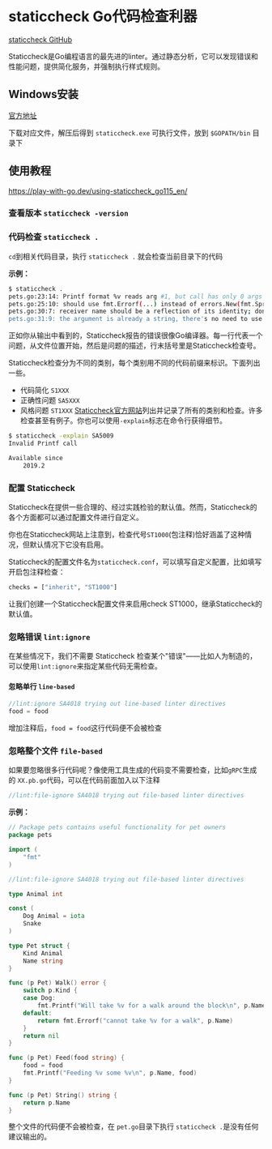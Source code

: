 # staticcheck Go代码检查利器

[staticcheck GitHub](https://github.com/dominikh/go-tools)

Staticcheck是Go编程语言的最先进的linter。通过静态分析，它可以发现错误和性能问题，提供简化服务，并强制执行样式规则。

## Windows安装

[官方地址](https://github.com/dominikh/go-tools/releases)

下载对应文件，解压后得到  `staticcheck.exe` 可执行文件，放到 `$GOPATH/bin` 目录下


## 使用教程

https://play-with-go.dev/using-staticcheck_go115_en/


### 查看版本 `staticcheck -version`

### 代码检查 `staticcheck .` 
`cd`到相关代码目录，执行  `staticcheck .` 就会检查当前目录下的代码

**示例：**
```sh
$ staticcheck .
pets.go:23:14: Printf format %v reads arg #1, but call has only 0 args (SA5009)
pets.go:25:10: should use fmt.Errorf(...) instead of errors.New(fmt.Sprintf(...)) (S1028)
pets.go:30:7: receiver name should be a reflection of its identity; don't use generic names such as "this" or "self" (ST1006)
pets.go:31:9: the argument is already a string, there's no need to use fmt.Sprintf (S1025)

```

正如你从输出中看到的，Staticcheck报告的错误很像Go编译器。每一行代表一个问题，从文件位置开始，然后是问题的描述，行末括号里是Staticcheck检查号。

Staticcheck检查分为不同的类别，每个类别用不同的代码前缀来标识。下面列出一些。

- 代码简化 `S1XXX`
- 正确性问题 `SA5XXX`
- 风格问题 `ST1XXX`
[Staticcheck官方网站](https://staticcheck.io/docs/checks)列出并记录了所有的类别和检查。许多检查甚至有例子。你也可以使用`-explain`标志在命令行获得细节。

```sh
$ staticcheck -explain SA5009
Invalid Printf call

Available since
    2019.2
```
### 配置 Staticcheck
Staticcheck在提供一些合理的、经过实践检验的默认值。然而，Staticcheck的各个方面都可以通过配置文件进行自定义。

你也在Staticcheck网站上注意到，检查代号`ST1000`(包注释)恰好涵盖了这种情况，但默认情况下它没有启用。

Staticcheck的配置文件名为`staticcheck.conf`，可以填写自定义配置，比如填写开启包注释检查：
```sh
checks = ["inherit", "ST1000"]
```

让我们创建一个Staticcheck配置文件来启用check ST1000，继承Staticcheck的默认值。

### 忽略错误 `lint:ignore`
在某些情况下，我们不需要 Staticcheck 检查某个"错误"——比如人为制造的，可以使用`lint:ignore`来指定某些代码无需检查。
#### 忽略单行 `line-based`

```go
//lint:ignore SA4018 trying out line-based linter directives
food = food
```
增加注释后，`food = food`这行代码便不会被检查

### 忽略整个文件 `file-based`
如果要忽略很多行代码呢？像使用工具生成的代码变不需要检查，比如`gRPC`生成的 `XX.pb.go`代码，可以在代码前面加入以下注释
```go
//lint:file-ignore SA4018 trying out file-based linter directives
```
**示例：**
```go
// Package pets contains useful functionality for pet owners
package pets

import (
	"fmt"
)

//lint:file-ignore SA4018 trying out file-based linter directives

type Animal int

const (
	Dog Animal = iota
	Snake
)

type Pet struct {
	Kind Animal
	Name string
}

func (p Pet) Walk() error {
	switch p.Kind {
	case Dog:
		fmt.Printf("Will take %v for a walk around the block\n", p.Name)
	default:
		return fmt.Errorf("cannot take %v for a walk", p.Name)
	}
	return nil
}

func (p Pet) Feed(food string) {
	food = food
	fmt.Printf("Feeding %v some %v\n", p.Name, food)
}

func (p Pet) String() string {
	return p.Name
}
```

整个文件的代码便不会被检查，在 `pet.go`目录下执行 `staticcheck .`是没有任何建议输出的。


